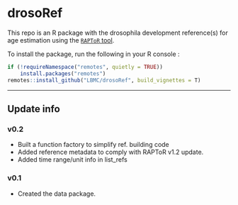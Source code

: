 # drosoRef

This repo is an R package with the drosophila development reference(s) for age estimation using the [`RAPToR` tool](https://github.com/LBMC/RAPToR).

To install the package, run the following in your R console :

```r
if (!requireNamespace("remotes", quietly = TRUE))
    install.packages("remotes")
remotes::install_github("LBMC/drosoRef", build_vignettes = T)
```

<hr>

## Update info
### v0.2
 - Built a function factory to simplify ref. building code
 - Added reference metadata to comply with RAPToR v1.2 update.
 - Added time range/unit info in list_refs 
 
### v0.1
 - Created the data package. 